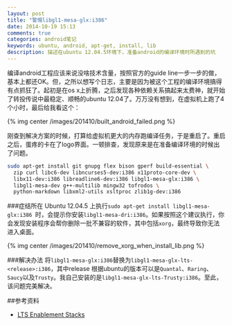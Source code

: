 ```yaml
---
layout: post
title: "警惕libgl1-mesa-glx:i386"
date: 2014-10-19 15:13
comments: true
categories: android笔记
keywords: ubuntu, android, apt-get, install, lib
description: 描述在ubuntu 12.04.5环境下，准备android的编译环境时所遇到的坑
---
```


编译android工程应该来说没啥技术含量，按照官方的guide line一步一步的做，基本上都还OK。但，之所以想写个日志，主要是因为被这个工程的编译环境搞得有点抓狂了。起初是在os x上折腾，之后发现各种依赖关系搞起来太费神，就开始了转投传说中最稳定、顺畅的ubuntu 12.04了。万万没有想到，在虚拟机上跑了4个小时，最后给我看这个：

{% img center /images/201410/built_android_failed.png %}

刚查到解决方案的时候，打算给虚拟机更大的内存跑编译任务，于是重启了。重启之后，蛋疼的卡在了logo界面。一顿排查，发现原来是在准备编译环境的时候出了问题。

```bash
sudo apt-get install git gnupg flex bison gperf build-essential \
  zip curl libc6-dev libncurses5-dev:i386 x11proto-core-dev \
  libx11-dev:i386 libreadline6-dev:i386 libgl1-mesa-glx:i386 \
  libgl1-mesa-dev g++-multilib mingw32 tofrodos \
  python-markdown libxml2-utils xsltproc zlib1g-dev:i386
```

###症结所在
Ubuntu 12.04.5 上执行`sudo apt-get install libgl1-mesa-glx:i386 `时，会提示你安装`libgl1-mesa-dri:i386`。如果按照这个建议执行，你会发现安装程序会帮你删除一批不兼容的软件，其中包括`xorg`，最终导致你无法进入桌面。

{% img center /images/201410/remove_xorg_when_install_lib.png %}

###解决办法
将`libgl1-mesa-glx:i386`替换为`libgl1-mesa-glx-lts-<release>:i386`，其中release 根据ubuntu的版本可以是`Quantal`、`Raring`、`Saucy`以及`Trusty`。我自己安装的是`libgl1-mesa-glx-lts-Trusty:i386`。至此，该问题完美解决。

##参考资料
- [LTS Enablement Stacks](https://wiki.ubuntu.com/Kernel/LTSEnablementStack)